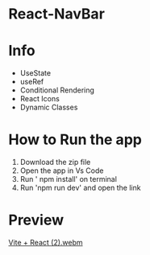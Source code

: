 # React-NavBar

# Info
- UseState
- useRef
- Conditional Rendering
- React Icons
- Dynamic Classes

# How to Run the app
1. Download the zip file
2. Open the app in Vs Code
3. Run ' npm install' on terminal
4. Run 'npm run dev' and open the link 

# Preview
[Vite + React (2).webm](https://github.com/Doc-Hanzala/React-navBar/assets/129552329/ad494e72-b748-428b-b1c1-1508bca940d3)

